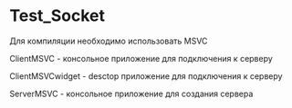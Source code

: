 # Test_Socket

Для компиляции необходимо использовать MSVC

ClientMSVC - консольное приложение для подключения к серверу

ClientMSVCwidget - desctop приложение для подключения к серверу

ServerMSVC - консольное приложение для создания сервера
